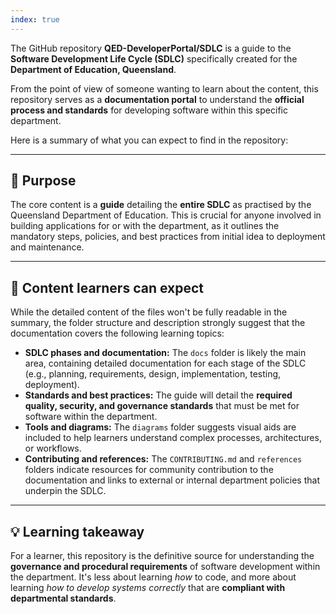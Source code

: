```yaml
---
index: true
---
```


The GitHub repository **QED-DeveloperPortal/SDLC** is a guide to the **Software Development Life Cycle (SDLC)** specifically created for the **Department of Education, Queensland**.

From the point of view of someone wanting to learn about the content, this repository serves as a **documentation portal** to understand the **official process and standards** for developing software within this specific department.

Here is a summary of what you can expect to find in the repository:

***

## 📝 Purpose
The core content is a **guide** detailing the **entire SDLC** as practised by the Queensland Department of Education. This is crucial for anyone involved in building applications for or with the department, as it outlines the mandatory steps, policies, and best practices from initial idea to deployment and maintenance.

***

## 📂 Content learners can expect
While the detailed content of the files won't be fully readable in the summary, the folder structure and description strongly suggest that the documentation covers the following learning topics:

* **SDLC phases and documentation:** The `docs` folder is likely the main area, containing detailed documentation for each stage of the SDLC (e.g., planning, requirements, design, implementation, testing, deployment).
* **Standards and best practices:** The guide will detail the **required quality, security, and governance standards** that must be met for software within the department.
* **Tools and diagrams:** The `diagrams` folder suggests visual aids are included to help learners understand complex processes, architectures, or workflows.
* **Contributing and references:** The `CONTRIBUTING.md` and `references` folders indicate resources for community contribution to the documentation and links to external or internal department policies that underpin the SDLC.

***

## 💡 Learning takeaway
For a learner, this repository is the definitive source for understanding the **governance and procedural requirements** of software development within the department. It's less about learning *how* to code, and more about learning *how to develop systems correctly* that are **compliant with departmental standards**.
